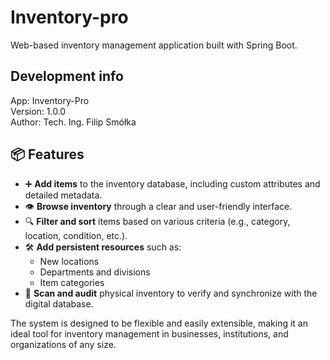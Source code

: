 # Inventory-pro
Web-based inventory management application built with Spring Boot. 

## Development info
App: Inventory-Pro <br>
Version: 1.0.0 <br>
Author: Tech. Ing. Filip Smółka

## 📦 Features
- ➕ **Add items** to the inventory database, including custom attributes and detailed metadata.
- 👁️ **Browse inventory** through a clear and user-friendly interface.
- 🔍 **Filter and sort** items based on various criteria (e.g., category, location, condition, etc.).
- 🛠️ **Add persistent resources** such as:
  - New locations
  - Departments and divisions
  - Item categories
- 📄 **Scan and audit** physical inventory to verify and synchronize with the digital database.

The system is designed to be flexible and easily extensible, making it an ideal tool for inventory management in businesses, institutions, and organizations of any size.


